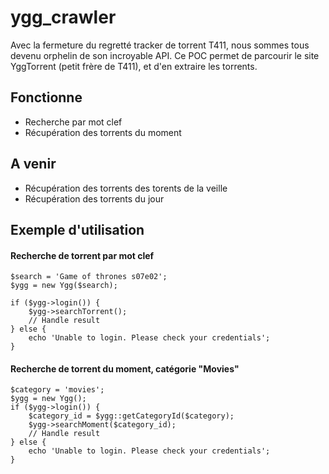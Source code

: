 # ygg_crawler

Avec la fermeture du regretté tracker de torrent T411, nous sommes tous devenu orphelin de son incroyable API.
Ce POC permet de parcourir le site YggTorrent (petit frère de T411), et d'en extraire les torrents.

## Fonctionne
- Recherche par mot clef
- Récupération des torrents du moment

## A venir
- Récupération des torrents des torents de la veille
- Récupération des torrents du jour

## Exemple d'utilisation

#### Recherche de torrent par mot clef
```
$search = 'Game of thrones s07e02';
$ygg = new Ygg($search);

if ($ygg->login()) {
    $ygg->searchTorrent();
    // Handle result
} else {
    echo 'Unable to login. Please check your credentials';
}
```

#### Recherche de torrent du moment, catégorie "Movies"
```
$category = 'movies';
$ygg = new Ygg();
if ($ygg->login()) {
    $category_id = $ygg::getCategoryId($category);
    $ygg->searchMoment($category_id);
    // Handle result
} else {
    echo 'Unable to login. Please check your credentials';
}
```
